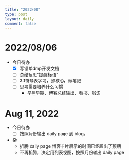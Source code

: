 ```yaml
---
title: "2022/08"
type: post
layout: daily
comment: false
---
```


# 2022/08/06
- 今日待办
  - [X] 写错单dmp开发文档
  - [ ] 总结反思"提醒标语"
  - [ ] 3.1符号表学习，抓核心，做笔记
  - [ ] 思考需要培养什么习惯
    - 早睡早期、博客总结输出、看书、锻炼

# Aug 11, 2022
- 今日待办
  - [ ] 按照月份输出 daily page 到 blog。
- 杂
  - 折腾 daily page 博客卡片展示的时间已经超出了预期
  - 不再折腾，决定用列表视图，按照月份输出 daily page
